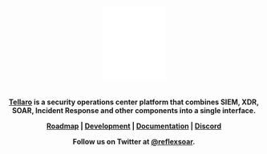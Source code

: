 <h1 align="center">

<a href="https://reflexsoar.com"><img src="https://github.com/tellarosecurity/.github/raw/main/profile/logo.png" width="25%"></a>

</h1><h4 align="center">

[Tellaro](https://tellaro.io) is a security operations center platform that combines SIEM, XDR, SOAR, Incident Response and other components into a single interface.

[Roadmap]() | 
[Development]() |
[Documentation]() | 
[Discord]()

Follow us on Twitter at [@reflexsoar](https://twitter.com/reflexsoar).

</h4>
